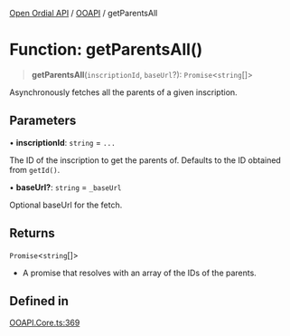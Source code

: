 [Open Ordial API](../../README.md) / [OOAPI](../README.md) / getParentsAll

# Function: getParentsAll()

> **getParentsAll**(`inscriptionId`, `baseUrl`?): `Promise`\<`string`[]\>

Asynchronously fetches all the parents of a given inscription.

## Parameters

• **inscriptionId**: `string` = `...`

The ID of the inscription to get the parents of.
                                Defaults to the ID obtained from `getId()`.

• **baseUrl?**: `string` = `_baseUrl`

Optional baseUrl for the fetch.

## Returns

`Promise`\<`string`[]\>

- A promise that resolves with an array of the IDs of the parents.

## Defined in

[OOAPI.Core.ts:369](https://github.com/sagaverse-io/SagaverseOrdinalAPI/blob/90d228bc8061a836e19a66b3b1e83f3192c2e482/src/OOAPI.Core.ts#L369)
